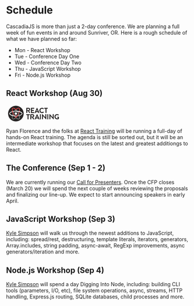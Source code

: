 # Schedule

CascadiaJS is more than just a 2-day conference. We are planning a full week of fun events in and around Sunriver, OR. Here is a rough schedule of what we have planned so far:

* Mon - React Workshop
* Tue - Conference Day One 
* Wed - Conference Day Two
* Thu - JavaScript Workshop
* Fri - Node.js Workshop

## React Workshop (Aug 30)

<svg viewBox="0 0 420 140" role="img" aria-labelledby="icon-title-2" style="max-width:150px" class="css-bvlewn"><title id="icon-title-2">React Training</title><g transform="translate(15.000000, 10.000000)" fill-rule="nonzero"><circle id="Oval" fill="#272424" cx="60" cy="60" r="60"></circle><g transform="translate(10.000000, 15.000000)"><path fill="#fff" d="M100,45 C100,34.1 77.6,24.2 50,24.2 C22.4,24.2 0,34.1 0,45 C0,55.9 22.4,65.8 50,65.8 C77.6,65.8 100,55.9 100,45 Z M95.5,45 C95.5,52.2 75.1,61.3 50,61.3 C24.9,61.3 4.5,52.2 4.5,45 C4.5,37.8 24.9,28.7 50,28.7 C75.1,28.7 95.5,37.8 95.5,45 Z"></path><path fill="#888B8C" d="M50,11.5 C48.9,12.5 47.8,13.6 46.7,14.7 C41.6,20.1 36.4,26.8 32,34.6 C18.2,58.5 15.6,82.9 25,88.3 C30.7,91.6 40.3,87.6 50,78.6 C59.7,87.6 69.3,91.6 75,88.3 C84.4,82.9 81.8,58.5 68,34.6 C63.5,26.8 58.4,20.1 53.2,14.7 C52.2,13.5 51.1,12.5 50,11.5 Z M50,17.9 C54.9,23 59.8,29.4 64.1,36.9 C76.7,58.6 79,80.8 72.7,84.4 C69.1,86.5 61.4,83 53.2,75.4 C52.1,74.4 51,73.3 49.9,72.2 C48.8,73.3 47.7,74.4 46.6,75.4 C38.4,83 30.8,86.6 27.1,84.4 C20.8,80.8 23.2,58.6 35.7,36.9 C40.2,29.4 45.1,23 50,17.9 Z"></path><path fill="#f94949" d="M50,78.5 C51.1,77.5 52.2,76.4 53.3,75.3 C58.5,69.9 63.6,63.1 68.1,55.4 C81.9,31.5 84.5,7.1 75.1,1.7 C69.4,-1.6 59.8,2.4 50.1,11.4 C40.4,2.4 30.8,-1.6 25.1,1.7 C15.7,7.1 18.3,31.5 32.1,55.4 C36.6,63.2 41.7,69.9 46.9,75.3 C47.8,76.5 48.9,77.5 50,78.5 Z M50,72.1 C45.1,67 40.2,60.6 35.9,53.1 C23.3,31.4 21,9.2 27.3,5.6 C30.9,3.5 38.6,7 46.8,14.6 C47.9,15.6 49,16.7 50.1,17.8 C51.2,16.7 52.3,15.6 53.4,14.6 C61.6,7 69.2,3.4 72.9,5.6 C79.2,9.2 76.8,31.4 64.3,53.1 C59.8,60.6 54.9,67 50,72.1 Z"></path><path fill="#fff" d="M50,61.3 C24.9,61.3 4.5,52.2 4.5,45 L0,45 C0,55.4 20.5,65 46.4,65.8"></path><path fill="#fff" d="M50,28.7 C75.1,28.7 95.5,37.8 95.5,45 L100,45 C100,34.1 77.6,24.2 50,24.2 L50,28.7 Z"></path><circle fill="#fff" cx="50" cy="45" r="9.3"></circle><path fill="#888B8C" d="M75,88.3 C84.4,82.9 81.8,58.5 68,34.6 C63.5,26.8 59.8,29.4 64.1,36.9 C76.7,58.6 79,80.8 72.7,84.4 L75,88.3 Z"></path></g></g><g fill="#272424" transform=""><path d="M155.20339,27.0943878 C155.20339,26.497449 155.610169,26 156.322034,26 L172.59322,26 C179.40678,26 185,31.372449 185,37.9387755 C185,43.1122449 181.542373,47.2908163 176.559322,49.1811224 L184.389831,63.3086735 C184.79661,64.005102 184.389831,64.9005102 183.372881,64.9005102 L177.372881,64.9005102 C176.864407,64.9005102 176.559322,64.6020408 176.457627,64.4030612 L168.830508,49.6785714 L162.525424,49.6785714 L162.525424,63.9056122 C162.525424,64.502551 162.016949,65 161.40678,65 L156.118644,65 C155.508475,65 155,64.502551 155,63.9056122 L155,27.0943878 L155.20339,27.0943878 Z M171.983051,43.8086735 C175.033898,43.8086735 177.576271,41.2219388 177.576271,38.1377551 C177.576271,35.1530612 174.932203,32.7653061 171.983051,32.7653061 L162.728814,32.7653061 L162.728814,43.9081633 L171.983051,43.9081633 L171.983051,43.8086735 Z" fill-rule="nonzero"></path><path d="M191,27.1139241 C191,26.5063291 191.4,26 192.1,26 L214.9,26 C215.5,26 216,26.5063291 216,27.1139241 L216,31.7721519 C216,32.3797468 215.6,32.8860759 214.9,32.8860759 L198.3,32.8860759 L198.3,42.2025316 L212.1,42.2025316 C212.7,42.2025316 213.2,42.7088608 213.2,43.3164557 L213.2,48.0759494 C213.2,48.6835443 212.7,49.1898734 212.1,49.1898734 L198.3,49.1898734 L198.3,59.1139241 L214.9,59.1139241 C215.5,59.1139241 216,59.6202532 216,60.2278481 L216,64.8860759 C216,65.4936709 215.6,66 214.9,66 L192.1,66 C191.5,66 191,65.4936709 191,64.8860759 L191,27.1139241 Z" fill-rule="nonzero"></path><path d="M219.13814,64.4924623 L236.380676,26.6030151 C236.578867,26.3015075 236.777057,26 237.371627,26 L237.966197,26 C238.560767,26 238.758957,26.3015075 238.957147,26.6030151 L255.902398,64.4924623 C256.199684,65.1959799 255.803303,66 254.911448,66 L250.055791,66 C249.263031,66 248.866651,65.6984925 248.470271,64.8944724 L245.794705,58.7638191 L229.245834,58.7638191 L226.570268,64.8944724 C226.372078,65.4974874 225.876603,66 224.984747,66 L220.129091,66 C219.237235,65.8994975 218.74176,65.1959799 219.13814,64.4924623 Z M243.119139,52.4321608 L237.569817,40.0703518 L237.371627,40.0703518 L231.9214,52.4321608 L243.119139,52.4321608 Z" fill-rule="nonzero"></path><path d="M275.910796,26 C281.584445,26 285.565954,27.7866005 289.447924,31.1612903 C289.945613,31.5583127 289.945613,32.2531017 289.547462,32.7493797 L286.16318,36.2233251 C285.765029,36.6203474 285.167803,36.6203474 284.769652,36.2233251 C282.380747,34.1389578 279.295078,32.9478908 276.209409,32.9478908 C269.042694,32.9478908 263.767196,38.9032258 263.767196,45.9503722 C263.767196,52.898263 269.142232,58.7543424 276.308947,58.7543424 C279.693229,58.7543424 282.480285,57.4640199 284.86919,55.5781638 C285.267341,55.1811414 285.964105,55.280397 286.262718,55.5781638 L289.746537,59.1513648 C290.144688,59.5483871 290.045151,60.2431762 289.647,60.6401985 C285.864567,64.3126551 281.086757,66 276.109872,66 C264.961648,66 256.003255,57.1662531 256.003255,46.0496278 C255.804179,35.0322581 264.762573,26 275.910796,26 Z" fill-rule="nonzero"></path><path d="M302.808989,32.7480916 L294.11236,32.7480916 C293.505618,32.7480916 293,32.2519084 293,31.6564885 L293,27.0916031 C293,26.4961832 293.404494,26 294.11236,26 L318.88764,26 C319.494382,26 320,26.4961832 320,27.0916031 L320,31.6564885 C320,32.2519084 319.595506,32.7480916 318.88764,32.7480916 L310.191011,32.7480916 L310.191011,63.9083969 C310.191011,64.5038168 309.685393,65 309.078652,65 L303.820225,65 C303.213483,65 302.707865,64.5038168 302.707865,63.9083969 L302.707865,32.7480916 L302.808989,32.7480916 Z" fill-rule="nonzero"></path><path d="M164.808989,81.7480916 L156.11236,81.7480916 C155.505618,81.7480916 155,81.2519084 155,80.6564885 L155,76.0916031 C155,75.4961832 155.404494,75 156.11236,75 L180.88764,75 C181.494382,75 182,75.4961832 182,76.0916031 L182,80.6564885 C182,81.2519084 181.595506,81.7480916 180.88764,81.7480916 L172.292135,81.7480916 L172.292135,112.908397 C172.292135,113.503817 171.786517,114 171.179775,114 L165.921348,114 C165.314607,114 164.808989,113.503817 164.808989,112.908397 L164.808989,81.7480916 Z" fill-rule="nonzero"></path><path d="M186.20339,76.0943878 C186.20339,75.497449 186.610169,75 187.322034,75 L203.59322,75 C210.40678,75 216,80.372449 216,86.9387755 C216,92.1122449 212.542373,96.2908163 207.559322,98.1811224 L215.389831,112.308673 C215.79661,113.005102 215.389831,113.90051 214.372881,113.90051 L208.372881,113.90051 C207.864407,113.90051 207.559322,113.602041 207.457627,113.403061 L199.830508,98.6785714 L193.525424,98.6785714 L193.525424,112.905612 C193.525424,113.502551 193.016949,114 192.40678,114 L187.118644,114 C186.508475,114 186,113.502551 186,112.905612 L186,76.0943878 L186.20339,76.0943878 Z M202.983051,92.8086735 C206.033898,92.8086735 208.576271,90.2219388 208.576271,87.1377551 C208.576271,84.1530612 205.932203,81.7653061 202.983051,81.7653061 L193.728814,81.7653061 L193.728814,92.9081633 L202.983051,92.9081633 L202.983051,92.8086735 Z" fill-rule="nonzero"></path><path d="M219.141118,112.492462 L236.755318,74.6030151 C236.95778,74.3015075 237.160242,74 237.767629,74 L238.375015,74 C238.982401,74 239.184863,74.3015075 239.387325,74.6030151 L256.900295,112.492462 C257.203988,113.19598 256.799064,114 255.887984,114 L250.927664,114 C250.117815,114 249.712891,113.698492 249.307967,112.894472 L246.574729,106.763819 L229.466684,106.763819 L226.733446,112.894472 C226.530984,113.497487 226.024828,114 225.113749,114 L220.153428,114 C219.242349,114 218.736194,113.296482 219.141118,112.492462 Z M243.639029,100.532663 L237.970091,88.1708543 L237.767629,88.1708543 L232.199922,100.532663 L243.639029,100.532663 Z" fill-rule="nonzero"></path><path d="M260,76.0916031 C260,75.4961832 260.472973,75 261.040541,75 L265.959459,75 C266.527027,75 267,75.4961832 267,76.0916031 L267,112.908397 C267,113.503817 266.527027,114 265.959459,114 L261.040541,114 C260.472973,114 260,113.503817 260,112.908397 L260,76.0916031 Z" fill-rule="nonzero"></path><path d="M276,74.9925558 C276,74.3970223 276.495495,74 277.09009,74 L277.882883,74 C278.279279,74 278.576577,74.0992556 278.873874,74.3970223 L301.567568,98.6153846 L301.666667,98.6153846 L301.666667,75.5880893 C301.666667,74.9925558 302.063063,74.4962779 302.756757,74.4962779 L307.90991,74.4962779 C308.504505,74.4962779 309,74.9925558 309,75.5880893 L309,113.007444 C309,113.602978 308.504505,114 307.90991,114 L307.117117,114 C306.720721,114 306.423423,113.900744 306.126126,113.602978 L283.333333,88.4913151 L283.234234,88.4913151 L283.234234,112.411911 C283.234234,113.007444 282.837838,113.503722 282.144144,113.503722 L277.09009,113.503722 C276.495495,113.503722 276,113.007444 276,112.411911 L276,74.9925558 Z" fill-rule="nonzero"></path><path d="M317,76.0916031 C317,75.4961832 317.472973,75 318.040541,75 L322.959459,75 C323.527027,75 324,75.4961832 324,76.0916031 L324,112.908397 C324,113.503817 323.527027,114 322.959459,114 L318.040541,114 C317.472973,114 317,113.503817 317,112.908397 L317,76.0916031 Z" fill-rule="nonzero"></path><path d="M333,74.9925558 C333,74.3970223 333.495495,74 334.09009,74 L334.882883,74 C335.279279,74 335.576577,74.0992556 335.873874,74.3970223 L358.567568,98.6153846 L358.666667,98.6153846 L358.666667,75.5880893 C358.666667,74.9925558 359.063063,74.4962779 359.756757,74.4962779 L364.90991,74.4962779 C365.504505,74.4962779 366,74.9925558 366,75.5880893 L366,113.007444 C366,113.602978 365.504505,114 364.90991,114 L364.117117,114 C363.720721,114 363.423423,113.900744 363.126126,113.602978 L340.333333,88.4913151 L340.234234,88.4913151 L340.234234,112.411911 C340.234234,113.007444 339.837838,113.503722 339.144144,113.503722 L334.09009,113.503722 C333.495495,113.503722 333,113.007444 333,112.411911 L333,74.9925558 Z" fill-rule="nonzero"></path><path d="M391.767442,74 C396.709302,74 401.552326,75.9900498 405.30814,79.1741294 C405.703488,79.5721393 405.802326,80.2686567 405.406977,80.7661692 L401.947674,84.3482587 C401.552326,84.7462687 400.959302,84.7462687 400.465116,84.3482587 C398.093023,82.2587065 395.127907,81.1641791 392.063953,81.1641791 C385.145349,81.1641791 379.610465,87.1343284 379.610465,94.0995025 C379.610465,100.965174 385.046512,106.835821 392.063953,106.835821 C395.127907,106.835821 397.5,105.840796 398.686047,105.442786 L398.686047,100.666667 L394.337209,100.666667 C393.744186,100.666667 393.25,100.268657 393.25,99.6716418 L393.25,95.2935323 C393.25,94.6965174 393.645349,94.199005 394.337209,94.199005 L405.011628,94.199005 C405.604651,94.199005 406,94.6965174 406,95.2935323 L406,109.522388 C406,109.920398 405.802326,110.218905 405.604651,110.41791 C405.604651,110.41791 399.872093,114 391.866279,114 C380.796512,114 372,105.144279 372,94 C372,82.8557214 380.796512,74 391.767442,74 Z" fill-rule="nonzero"></path></g></svg>

Ryan Florence and the folks at [React Training](https://reacttraining.com) will be running a full-day of hands-on React training. The agenda is still be sorted out, but it will be an intermediate workshop that focuses on the latest and greatest additiongs to React.


## The Conference (Sep 1 - 2)

<p class="warning">
    We are currently running our <a href="/cfp">Call for Presenters</a>. Once the CFP closes (March 20) we will spend the next couple of weeks reviewing the proposals and finalizing our line-up. We expect to start announcing speakers in early April.
</p>

## JavaScript Workshop (Sep 3)

[Kyle Simpson](https://me.getify.com/) will walk us through the newest additions to JavaScript, including: spread/rest, destructuring, template literals, iterators, generators, Array.includes, string padding, async-await, RegExp improvements, async generators/iteration and more. 

## Node.js Workshop (Sep 4)

[Kyle Simpson](https://me.getify.com/) will spend a day Digging Into Node, including: building CLI tools (parameters, I/O, etc), file system operations, async, streams, HTTP handling, Express.js routing, SQLite databases, child processes and more.


